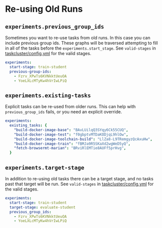 # Re-using Old Runs

## `experiments.previous_group_ids`

Sometimes you want to re-use tasks from old runs. In this case you can include previous
group ids. These graphs will be traversed attempting to fill in all of the tasks before
the `experiments.start_stage`. See `valid-stages` in [taskcluster/config.yml](https://github.com/mozilla/translations/blob/main/taskcluster/config.yml)
for the valid stages.

```yaml
experiments:
  start-stage: train-student
  previous-group-ids:
    - Fzrv_XPwTs6KVNkktUeuOA
    - YoeLXLcMTyKw4hVrIwLPiQ
```

## `experiments.existing-tasks`

Explicit tasks can be re-used from older runs. This can help with `previous_group_ids`
fails, or you need an explicit override.

```yaml
experiments:
  existing_tasks: {
    "build-docker-image-base": "BAvLUilqQ3SYqy6Ck55CUQ",
    "build-docker-image-test": "f0gbptvMTDaKODjqL9hlOw",
    "build-docker-image-toolchain-build": "LlZa8-L9TRemgyzQcAxuHw",
    "build-docker-image-train": "fBMJa9R5SKaXd2wgWeD5yQ",
    "fetch-browsermt-marian": "BRviRlEMTie8AUFf5prHvg",
  }
```

## `experiments.target-stage`

In addition to re-using old tasks there can be a target stage, and no tasks past that
target will be run. See `valid-stages` in [taskcluster/config.yml](https://github.com/mozilla/translations/blob/main/taskcluster/config.yml)
for the valid stages.

```yaml
experiments:
  start-stage: train-student
  target-stage: evaluate-student
  previous_group_ids:
    - Fzrv_XPwTs6KVNkktUeuOA
    - YoeLXLcMTyKw4hVrIwLPiQ
```
